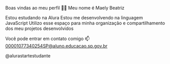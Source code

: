 Boas vindas ao meu perfil 💙💙
Meu nome é Maely Beatriz

Estou estudando na Alura
Estou me desenvolvendo na linguagem JavaScript
Utilizo esse espaço para minha organização e compartilhamento dos meu projetos desenvolvidos

 Você pode entrar em contato comigo 📫
00001077340254SP@aluno.educacao.sp.gov.br

@alurastartestudante
